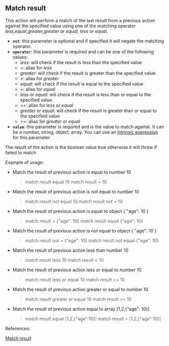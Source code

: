 ## Match result

This action will perform a match of the last result from a previous action against the specified value using one of the matching operator *less,equal,greater,greater or equal, less or equal*.

- **`not`**: this parameter is optional and if specified it will negate the matching operator.
- **`operator`**: this parameter is required and can be one of the following values:
    - *less*: will check if the result is less than the specified value
    - *<*: alias for *less*
    - *greater*: will check if the result is greater than the specified value
    - *>*: alias for *greater*
    - *equal*: will check if the result is equal to the specified value
    - *=*: alias for *equal*
    - *less or equal*: will check if the result is less than or equal to the specified value
    - *<=*: alias for *less or equal*
    - *greater or equal*: will check if the result is greater than or equal to the specified value
    - *>=*: alias for *greater or equal*
- **`value`**: this parameter is required and is the value to match against. It can be a number, string, object, array. You can use an [Intrinsic expression](https://github.com/DasAng/phobo-release/blob/master/docs/intrinsic_expression.md) for this parameter

The result of the action is the boolean value true otherwise it will throw if failed to match

Example of usage:

- Match the result of previous action is equal to number 10

    > match result equal 10
    > match result = 10

- Match the result of previous action is not equal to number 10

    > match result not equal 10
    > match result not = 10

- Match the result of previous action is equal to object { "age": 10 }

    > match result = {"age": 10}
    > match result equal {"age": 10}

- Match the result of previous action is not equal to object { "age": 10 }

    > match result not = {"age": 10}
    > match result not equal {"age": 10}

- Match the result of previous action less than number 10

    > match result less 10
    > match result < 10

- Match the result of previous action less or equal to number 10

    > match result less or equal 10
    > match result <= 10

- Match the result of previous action greater or equal to number 10

    > match result greater or equal 10
    > match result >= 10

- Match the result of previous action equal to array [1,2,{"age": 10}]

    > match result equal [1,2,{"age":10}]
    > match result = [1,2,{"age":10}]


References:

[Match result](https://github.com/DasAng/phobo-release/blob/master/docs/match_actions.md#match-result)